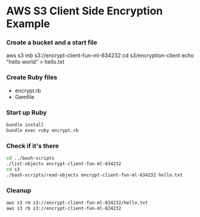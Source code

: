 # AWS S3 Client Side Encryption Example

### Create a bucket and a start file
aws s3 mb s3://encrypt-client-fun-ml-634232
cd s3/encryption-client
echo "hello world" > hello.txt

### Create Ruby files
* encrypt.rb
* Gemfile
### Start up Ruby
```bash
bundle install
bundle exec ruby encrypt.rb
```

### Check if it's there
```bash
cd ../bash-scripts
./list-objects encrypt-client-fun-ml-634232
cd s3
./bash-scripts/read-objects encrypt-client-fun-ml-634232 hello.txt
```

### Cleanup
```bash
aws s3 rm s3://encrypt-client-fun-ml-634232/hello.txt
aws s3 rb s3://encrypt-client-fun-ml-634232
```